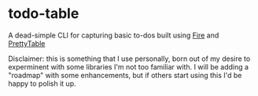 # todo-table

A dead-simple CLI for capturing basic to-dos built using [Fire](https://github.com/google/python-fire) and [PrettyTable](https://github.com/jazzband/prettytable)

Disclaimer: this is something that I use personally, born out of my desire to experminent with some libraries I'm not too familiar with.  I will be adding a "roadmap" with some enhancements, but if others start using this I'd be happy to polish it up.
